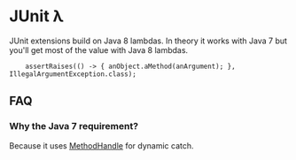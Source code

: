 JUnit λ
=======
JUnit extensions build on Java 8 lambdas. In theory it works with Java 7 but you'll get most of the value with Java 8 lambdas.

```
    assertRaises(() -> { anObject.aMethod(anArgument); }, IllegalArgumentException.class);
```

FAQ
---
### Why the Java 7 requirement?
Because it uses [MethodHandle](http://docs.oracle.com/javase/7/docs/api/java/lang/invoke/MethodHandle.html) for dynamic catch.

